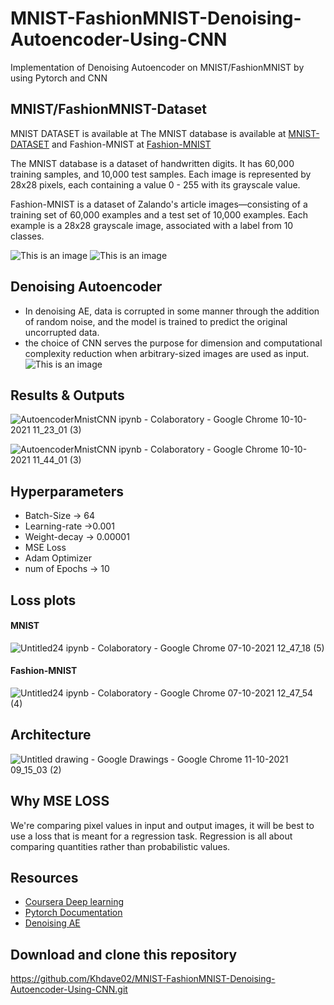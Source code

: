 # MNIST-FashionMNIST-Denoising-Autoencoder-Using-CNN
Implementation of Denoising Autoencoder on MNIST/FashionMNIST by using Pytorch and CNN

## MNIST/FashionMNIST-Dataset
MNIST DATASET is available at
The MNIST database is available at [MNIST-DATASET](http://yann.lecun.com/exdb/mnist/) and Fashion-MNIST at [Fashion-MNIST](https://github.com/zalandoresearch/fashion-mnist)

The MNIST database is a dataset of handwritten digits. It has 60,000 training samples, and 10,000 test samples. Each image is represented by 28x28 pixels, each containing a value 0 - 255 with its grayscale value.

Fashion-MNIST is a dataset of Zalando's article images—consisting of a training set of 60,000 examples and a test set of 10,000 examples. Each example is a 28x28 grayscale image, associated with a label from 10 classes. 

![This is an image](https://encrypted-tbn0.gstatic.com/images?q=tbn:ANd9GcTkdIB5OILwmRSfRB_Qf5-upoObl2WYTIP1_A&usqp=CAU)
![This is an image](https://encrypted-tbn0.gstatic.com/images?q=tbn:ANd9GcRBxb7UywgFVpcIdEWEfolQc9VEm3hDIEpBSg&usqp=CAU)

## Denoising Autoencoder
- In denoising AE, data is corrupted in some manner through the addition of random noise, and the model is trained to predict the original uncorrupted data.
- the choice of CNN serves the purpose for dimension and computational complexity reduction when arbitrary-sized images are used as input.
![This is an image](https://miro.medium.com/max/5160/1*SxwRp9i23OM0Up4sEze1QQ@2x.png)

## Results & Outputs
![AutoencoderMnistCNN ipynb - Colaboratory - Google Chrome 10-10-2021 11_23_01 (3)](https://user-images.githubusercontent.com/87975841/136731578-1425201a-2a9a-43f5-8cbb-cb885a35bfb5.png)

![AutoencoderMnistCNN ipynb - Colaboratory - Google Chrome 10-10-2021 11_44_01 (3)](https://user-images.githubusercontent.com/87975841/136731685-6dc4a90e-e016-424e-bbba-a91ef1a5d4fa.png)

## Hyperparameters
- Batch-Size -> 64
- Learning-rate ->0.001
- Weight-decay -> 0.00001
- MSE Loss
- Adam Optimizer
- num of Epochs -> 10
## Loss plots
#### MNIST
![Untitled24 ipynb - Colaboratory - Google Chrome 07-10-2021 12_47_18 (5)](https://user-images.githubusercontent.com/87975841/136733434-74330e31-b4a8-4423-9622-e6aff43110b5.png)
#### Fashion-MNIST
![Untitled24 ipynb - Colaboratory - Google Chrome 07-10-2021 12_47_54 (4)](https://user-images.githubusercontent.com/87975841/136733468-dc6e3df5-43c1-4648-8e22-c39ed686d3c7.png)

## Architecture
![Untitled drawing - Google Drawings - Google Chrome 11-10-2021 09_15_03 (2)](https://user-images.githubusercontent.com/87975841/136733323-1595d8c0-5431-4654-9cdd-97c6eaa8173d.png)

## Why MSE LOSS
We're comparing pixel values in input and output images, it will be best to use a loss that is meant for a regression task. Regression is all about comparing quantities rather than probabilistic values.
## Resources
- [Coursera Deep learning](https://www.coursera.org/specializations/deep-learning?)
- [Pytorch Documentation](https://pytorch.org/)
- [Denoising AE](https://lilianweng.github.io/lil-log/2018/08/12/from-autoencoder-to-beta-vae.html)

## Download and clone this repository
https://github.com/Khdave02/MNIST-FashionMNIST-Denoising-Autoencoder-Using-CNN.git
